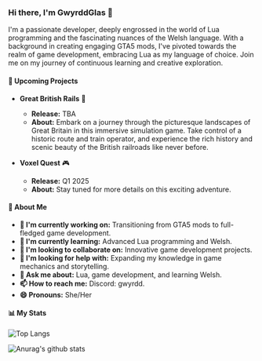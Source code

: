 ### Hi there, I'm GwyrddGlas 👋

I'm a passionate developer, deeply engrossed in the world of Lua programming and the fascinating nuances of the Welsh language. With a background in creating engaging GTA5 mods, I've pivoted towards the realm of game development, embracing Lua as my language of choice. Join me on my journey of continuous learning and creative exploration.

#### 🌟 Upcoming Projects

- **Great British Rails** 🚂
  - **Release:** TBA
  - **About:** Embark on a journey through the picturesque landscapes of Great Britain in this immersive simulation game. Take control of a historic route and train operator, and experience the rich history and scenic beauty of the British railroads like never before.

- **Voxel Quest** 🎮
  - **Release:** Q1 2025
  - **About:** Stay tuned for more details on this exciting adventure.
    
#### 💬 About Me

- **🔭 I'm currently working on:** Transitioning from GTA5 mods to full-fledged game development.
- **🌱 I'm currently learning:** Advanced Lua programming and Welsh.
- **👯 I'm looking to collaborate on:** Innovative game development projects.
- **🤔 I'm looking for help with:** Expanding my knowledge in game mechanics and storytelling.
- **💬 Ask me about:** Lua, game development, and learning Welsh.
- **📫 How to reach me:** Discord: gwyrdd.
- **😄 Pronouns:** She/Her


#### 📊 My Stats

![Top Langs](https://github-readme-stats.vercel.app/api/top-langs/?username=GwyrddGlas&layout=compact&theme=dracula)

![Anurag's github stats](https://github-readme-stats.vercel.app/api?username=GwyrddGlas&show_icons=true&theme=dracula)
